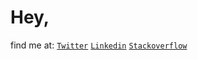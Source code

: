 # Hey,
find me at: 
[`Twitter`](https://twitter.com/Harsha_nh_dev)
[`Linkedin`](https://www.linkedin.com/in/harsha-vardhan-nagarajan-67b492243/)
[`Stackoverflow`]()
